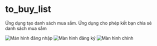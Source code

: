 # to_buy_list

Ứng dụng tạo danh sách mua sắm.
Ứng dụng cho phép kết bạn chia sẻ danh sách mua sắm

![Màn hình đăng nhập](https://drive.google.com/file/d/13O6pVDmyV_nagY-bCzJQzab766gu8qPU/view?usp=drive_link)
![Màn hình đăng ký](https://drive.google.com/file/d/13CzlTPgmQLc7ufjgNrdtMXZP5jM1VHlF/view?usp=drive_link)
![Màn hình chính](https://drive.google.com/file/d/13aJz5uCktkWxxaEu7igzyM-E5IXJa-xJ/view?usp=sharing)
